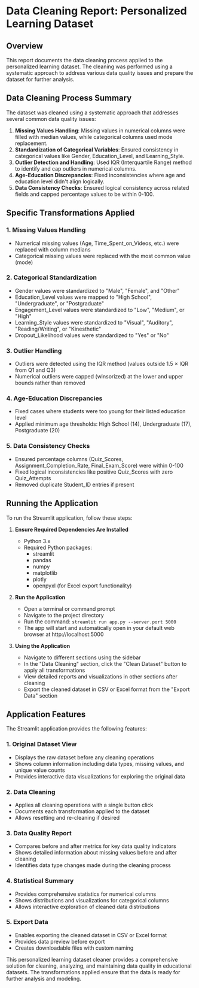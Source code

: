 # Data Cleaning Report: Personalized Learning Dataset

## Overview
This report documents the data cleaning process applied to the personalized learning dataset. The cleaning was performed using a systematic approach to address various data quality issues and prepare the dataset for further analysis.

## Data Cleaning Process Summary

The dataset was cleaned using a systematic approach that addresses several common data quality issues:

1. **Missing Values Handling**: Missing values in numerical columns were filled with median values, while categorical columns used mode replacement.
2. **Standardization of Categorical Variables**: Ensured consistency in categorical values like Gender, Education_Level, and Learning_Style.
3. **Outlier Detection and Handling**: Used IQR (Interquartile Range) method to identify and cap outliers in numerical columns.
4. **Age-Education Discrepancies**: Fixed inconsistencies where age and education level didn't align logically.
5. **Data Consistency Checks**: Ensured logical consistency across related fields and capped percentage values to be within 0-100.

## Specific Transformations Applied

### 1. Missing Values Handling
- Numerical missing values (Age, Time_Spent_on_Videos, etc.) were replaced with column medians
- Categorical missing values were replaced with the most common value (mode)

### 2. Categorical Standardization
- Gender values were standardized to "Male", "Female", and "Other"
- Education_Level values were mapped to "High School", "Undergraduate", or "Postgraduate"
- Engagement_Level values were standardized to "Low", "Medium", or "High"
- Learning_Style values were standardized to "Visual", "Auditory", "Reading/Writing", or "Kinesthetic"
- Dropout_Likelihood values were standardized to "Yes" or "No"

### 3. Outlier Handling
- Outliers were detected using the IQR method (values outside 1.5 × IQR from Q1 and Q3)
- Numerical outliers were capped (winsorized) at the lower and upper bounds rather than removed

### 4. Age-Education Discrepancies
- Fixed cases where students were too young for their listed education level
- Applied minimum age thresholds: High School (14), Undergraduate (17), Postgraduate (20)

### 5. Data Consistency Checks
- Ensured percentage columns (Quiz_Scores, Assignment_Completion_Rate, Final_Exam_Score) were within 0-100
- Fixed logical inconsistencies like positive Quiz_Scores with zero Quiz_Attempts
- Removed duplicate Student_ID entries if present

## Running the Application

To run the Streamlit application, follow these steps:

1. **Ensure Required Dependencies Are Installed**
   - Python 3.x
   - Required Python packages:
     - streamlit
     - pandas
     - numpy
     - matplotlib
     - plotly
     - openpyxl (for Excel export functionality)

2. **Run the Application**
   - Open a terminal or command prompt
   - Navigate to the project directory
   - Run the command: `streamlit run app.py --server.port 5000`
   - The app will start and automatically open in your default web browser at http://localhost:5000

3. **Using the Application**
   - Navigate to different sections using the sidebar
   - In the "Data Cleaning" section, click the "Clean Dataset" button to apply all transformations
   - View detailed reports and visualizations in other sections after cleaning
   - Export the cleaned dataset in CSV or Excel format from the "Export Data" section

## Application Features

The Streamlit application provides the following features:

### 1. Original Dataset View
- Displays the raw dataset before any cleaning operations
- Shows column information including data types, missing values, and unique value counts
- Provides interactive data visualizations for exploring the original data

### 2. Data Cleaning
- Applies all cleaning operations with a single button click
- Documents each transformation applied to the dataset
- Allows resetting and re-cleaning if desired

### 3. Data Quality Report
- Compares before and after metrics for key data quality indicators
- Shows detailed information about missing values before and after cleaning
- Identifies data type changes made during the cleaning process

### 4. Statistical Summary
- Provides comprehensive statistics for numerical columns
- Shows distributions and visualizations for categorical columns
- Allows interactive exploration of cleaned data distributions

### 5. Export Data
- Enables exporting the cleaned dataset in CSV or Excel format
- Provides data preview before export
- Creates downloadable files with custom naming

This personalized learning dataset cleaner provides a comprehensive solution for cleaning, analyzing, and maintaining data quality in educational datasets. The transformations applied ensure that the data is ready for further analysis and modeling.